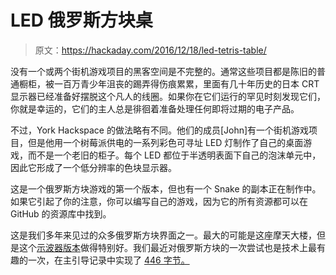 # LED 俄罗斯方块桌

> 原文：<https://hackaday.com/2016/12/18/led-tetris-table/>

没有一个或两个街机游戏项目的黑客空间是不完整的。通常这些项目都是陈旧的普通橱柜，被一百万青少年沮丧的踢弄得伤痕累累，里面有几十年历史的日本 CRT 显示器已经准备好摆脱这个凡人的线圈。如果你在它们运行的罕见时刻发现它们，你就是幸运的，它们的主人总是徘徊着准备处理任何即将过期的电子产品。

不过，York Hackspace 的做法略有不同。他们的成员[John]有一个街机游戏项目，但是他用一个树莓派供电的一系列彩色可寻址 LED 灯制作了自己的桌面游戏，而不是一个老旧的柜子。每个 LED 都位于半透明表面下自己的泡沫单元中，因此它形成了一个低分辨率的色块显示器。

这是一个俄罗斯方块游戏的第一个版本，但也有一个 Snake 的副本正在制作中。如果它引起了你的注意，你可以编写自己的游戏，因为它的所有资源都可以在 GitHub 的资源库中找到。

这是我们多年来见过的众多俄罗斯方块界面之一。最大的可能是这座摩天大楼，但是这个[示波器版本](http://hackaday.com/2014/04/26/playing-tetris-on-an-oscilloscope/)做得特别好。我们最近对俄罗斯方块的一次尝试也是技术上最有趣的一次，在主引导记录中实现了 [446 字节。](http://hackaday.com/2016/10/06/tetris-in-446-bytes/)